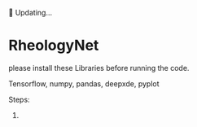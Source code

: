 🌱 Updating...

# RheologyNet

please install these Libraries before running the code.

Tensorflow, numpy, pandas, deepxde, pyplot

Steps:

1. 

